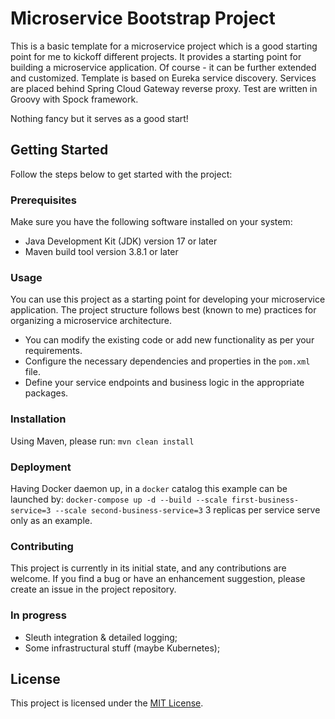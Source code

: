 # Microservice Bootstrap Project

This is a basic template for a microservice project which is a good starting point for me to kickoff different projects.
It provides a starting point for building a microservice application. Of course - it can be further extended and customized.
Template is based on Eureka service discovery. Services are placed behind Spring Cloud Gateway reverse proxy.
Test are written in Groovy with Spock framework.

Nothing fancy but it serves as a good start!

## Getting Started

Follow the steps below to get started with the project:

### Prerequisites

Make sure you have the following software installed on your system:

- Java Development Kit (JDK) version 17 or later
- Maven build tool version 3.8.1 or later

### Usage

You can use this project as a starting point for developing your microservice application. The project structure follows best (known to me) practices for organizing a microservice architecture.

- You can modify the existing code or add new functionality as per your requirements.
- Configure the necessary dependencies and properties in the `pom.xml` file.
- Define your service endpoints and business logic in the appropriate packages.

### Installation

Using Maven, please run:
`mvn clean install`

### Deployment

Having Docker daemon up, in a `docker` catalog this example can be launched by:
`docker-compose up -d --build --scale first-business-service=3 --scale second-business-service=3`
3 replicas per service serve only as an example.

### Contributing

This project is currently in its initial state, and any contributions are welcome. If you find a bug or have an enhancement suggestion, please create an issue in the project repository.

### In progress

- Sleuth integration & detailed logging;
- Some infrastructural stuff (maybe Kubernetes);

## License

This project is licensed under the [MIT License](LICENSE.md).